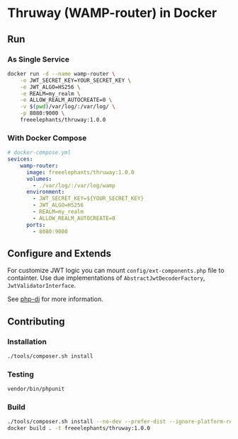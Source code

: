# Thruway (WAMP-router) in Docker

## Run 

### As Single Service
```bash
docker run -d --name wamp-router \
    -e JWT_SECRET_KEY=YOUR_SECRET_KEY \
    -e JWT_ALGO=HS256 \
    -e REALM=my_realm \
    -e ALLOW_REALM_AUTOCREATE=0 \
    -v $(pwd)/var/log/:/var/log/ \
    -p 8080:9000 \
    freeelephants/thruway:1.0.0
```

### With Docker Compose

```yaml
# docker-compose.yml
sevices:
    wamp-router:
      image: freeelephants/thruway:1.0.0 
      volumes:
        - ./var/log/:/var/log/wamp
      environment:
        - JWT_SECRET_KEY=${YOUR_SECRET_KEY}
        - JWT_ALGO=HS256
        - REALM=my_realm
        - ALLOW_REALM_AUTOCREATE=0
      ports:
        - 8080:9000
```

## Configure and Extends

For customize JWT logic you can mount `config/ext-components.php` file to containter. Use due implementations of `AbstractJwtDecoderFactory`, `JwtValidatorInterface`. 
 
See [php-di](https://github.com/FreeElephants/php-di) for more information. 

## Contributing

### Installation

```bash
./tools/composer.sh install 
```

### Testing
```bash
vendor/bin/phpunit
```

### Build
```bash
./tools/composer.sh install --no-dev --prefer-dist --ignore-platform-reqs
docker build . -t freeelephants/thruway:1.0.0 
```